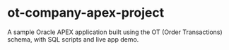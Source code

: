 # ot-company-apex-project
A sample Oracle APEX application built using the OT (Order Transactions) schema, with SQL scripts and live app demo.
